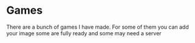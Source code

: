 # Games
There are a bunch of games I have made. For some of them you can add your image some are fully ready and some may need a server
